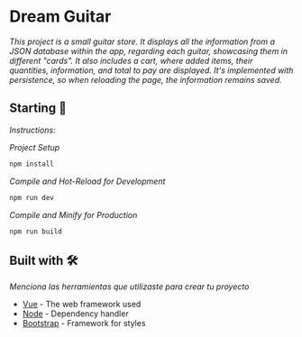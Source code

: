 # Dream Guitar

_This project is a small guitar store. It displays all the information from a JSON database within the app, regarding each guitar, showcasing them in different "cards". It also includes a cart, where added items, their quantities, information, and total to pay are displayed. It's implemented with persistence, so when reloading the page, the information remains saved._

## Starting 🚀

_Instructions:_

_Project Setup_
```sh
npm install
```

_Compile and Hot-Reload for Development_
```sh
npm run dev
```

_Compile and Minify for Production_
```sh
npm run build
```

## Built with 🛠️

_Menciona las herramientas que utilizaste para crear tu proyecto_

* [Vue](https://vuejs.org/guide/introduction.html) - The web framework used
* [Node](https://nodejs.org/en) - Dependency handler
* [Bootstrap](https://getbootstrap.com/docs/5.3/getting-started/introduction/) - Framework for styles